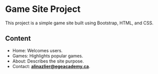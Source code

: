 # Game Site Project

This project is a simple game site built using Bootstrap, HTML, and CSS.

## Content
- Home: Welcomes users.
- Games: Highlights popular games.
- About: Describes the site purpose.
- Contact: **alinazlier@egeacademy.ca**.




